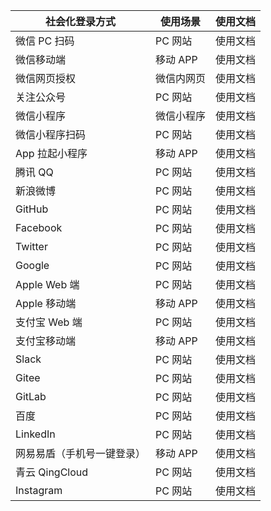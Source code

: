 | 社会化登录方式             | 使用场景   | 使用文档                                                                                                              |
| -------------------------- | ---------- | --------------------------------------------------------------------------------------------------------------------- |
| 微信 PC 扫码               | PC 网站    | <router-link to="/guides/connections/social/wechat-pc/" target="_blank">使用文档</router-link>                    |
| 微信移动端                 | 移动 APP   | <router-link to="/guides/connections/social/wechat-mobile/" target="_blank">使用文档</router-link>                |
| 微信网页授权               | 微信内网页 | <router-link to="/guides/connections/social/wechat-mp/" target="_blank">使用文档</router-link>                    |
| 关注公众号                 | PC 网站    | <router-link to="/guides/connections/social/wechatmp-qrcode/" target="_blank">使用文档</router-link>              |
| 微信小程序                 | 微信小程序 | <router-link to="/guides/connections/social/wechat-miniprogram/" target="_blank">使用文档</router-link>           |
| 微信小程序扫码             | PC 网站    | <router-link to="/guides/connections/social/wechat-miniprogram-qrconnect/" target="_blank">使用文档</router-link> |
| App 拉起小程序             | 移动 APP   | <router-link to="/guides/connections/social/wechat-miniprogram-applaunch/" target="_blank">使用文档</router-link> |
| 腾讯 QQ                    | PC 网站    | <router-link to="/guides/connections/social/qq/" target="_blank">使用文档</router-link>                           |
| 新浪微博                   | PC 网站    | <router-link to="/guides/connections/social/weibo/" target="_blank">使用文档</router-link>                        |
| GitHub                     | PC 网站    | <router-link to="/guides/connections/social/github/" target="_blank">使用文档</router-link>                       |
| Facebook                   | PC 网站    | <router-link to="/guides/connections/social/facebook/" target="_blank">使用文档</router-link>                     |
| Twitter                    | PC 网站    | <router-link to="/guides/connections/social/twitter/" target="_blank">使用文档</router-link>                      |
| Google                     | PC 网站    | <router-link to="/guides/connections/social/google/" target="_blank">使用文档</router-link>                       |
| Apple Web 端               | PC 网站    | <router-link to="/guides/connections/social/apple-web/" target="_blank">使用文档</router-link>                    |
| Apple 移动端               | 移动 APP   | <router-link to="/guides/connections/social/apple-mobile/" target="_blank">使用文档</router-link>                        |
| 支付宝 Web 端              | PC 网站    | <router-link to="/guides/connections/social/alipay-web/" target="_blank">使用文档</router-link>                   |
| 支付宝移动端               | 移动 APP   | <router-link to="/guides/connections/social/alipay/" target="_blank">使用文档</router-link>                       |
| Slack                      | PC 网站    | <router-link to="/guides/connections/social/slack/" target="_blank">使用文档</router-link>                        |
| Gitee                      | PC 网站    | <router-link to="/guides/connections/social/gitee/" target="_blank">使用文档</router-link>                        |
| GitLab                     | PC 网站    | <router-link to="/guides/connections/social/gitlab/" target="_blank">使用文档</router-link>                       |
| 百度                       | PC 网站    | <router-link to="/guides/connections/social/baidu/" target="_blank">使用文档</router-link>                        |
| LinkedIn                   | PC 网站    | <router-link to="/guides/connections/social/linkedin/" target="_blank">使用文档</router-link>                     |
| 网易易盾（手机号一键登录） | 移动 APP   | <router-link to="/guides/connections/social/yidun/" target="_blank">使用文档</router-link>                        |
| 青云 QingCloud             | PC 网站    | <router-link to="/guides/connections/social/qingcloud/" target="_blank">使用文档</router-link>                    |
| Instagram                  | PC 网站    | <router-link to="/guides/connections/social/instagram/" target="_blank">使用文档</router-link>                    |
